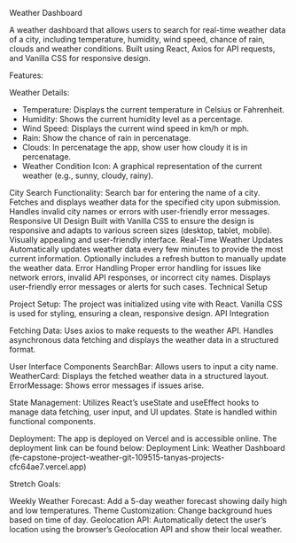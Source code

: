 Weather Dashboard

A weather dashboard that allows users to search for real-time weather data of a city, including temperature, humidity, wind speed, chance of rain, clouds and weather conditions. Built using React, Axios for API requests, and Vanilla CSS for responsive design.

Features:

Weather Details:
- Temperature: Displays the current temperature in Celsius or Fahrenheit.
- Humidity: Shows the current humidity level as a percentage.
- Wind Speed: Displays the current wind speed in km/h or mph.
- Rain: Show the chance of rain in percenatage.
- Clouds: In percenatage the app, show user how cloudy it is in percenatage.
- Weather Condition Icon: A graphical representation of the current weather (e.g., sunny, cloudy, rainy).

City Search Functionality:
Search bar for entering the name of a city.
Fetches and displays weather data for the specified city upon submission.
Handles invalid city names or errors with user-friendly error messages.
Responsive UI Design
Built with Vanilla CSS to ensure the design is responsive and adapts to various screen sizes (desktop, tablet, mobile).
Visually appealing and user-friendly interface.
Real-Time Weather Updates
Automatically updates weather data every few minutes to provide the most current information.
Optionally includes a refresh button to manually update the weather data.
Error Handling
Proper error handling for issues like network errors, invalid API responses, or incorrect city names.
Displays user-friendly error messages or alerts for such cases.
Technical Setup

Project Setup:
The project was initialized using vite with React.
Vanilla CSS is used for styling, ensuring a clean, responsive design.
API Integration

Fetching Data:
Uses axios to make requests to the weather API.
Handles asynchronous data fetching and displays the weather data in a structured format.

User Interface Components
SearchBar: Allows users to input a city name.
WeatherCard: Displays the fetched weather data in a structured layout.
ErrorMessage: Shows error messages if issues arise.

State Management:
Utilizes React’s useState and useEffect hooks to manage data fetching, user input, and UI updates.
State is handled within functional components.

Deployment:
The app is deployed on Vercel and is accessible online.
The deployment link can be found below:
Deployment Link: Weather Dashboard (fe-capstone-project-weather-git-109515-tanyas-projects-cfc64ae7.vercel.app)

Stretch Goals:

Weekly Weather Forecast: Add a 5-day weather forecast showing daily high and low temperatures.
Theme Customization: Change background hues based on time of day.
Geolocation API: Automatically detect the user’s location using the browser’s Geolocation API and show their local weather.


